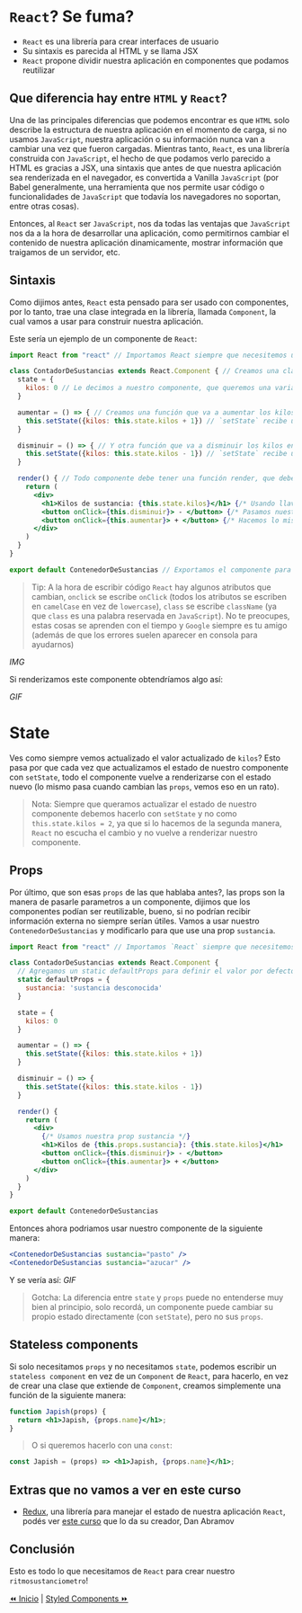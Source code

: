 # `React`? Se fuma?
* `React` es una librería para crear interfaces de usuario
* Su sintaxis es parecida al HTML y se llama JSX
* `React` propone dividir nuestra aplicación en componentes que podamos reutilizar

## Que diferencia hay entre `HTML` y `React`?
Una de las principales diferencias que podemos encontrar es que `HTML` solo describe la estructura de nuestra aplicación en el momento de carga, si no usamos `JavaScript`, nuestra aplicación o su información nunca van a cambiar una vez que fueron cargadas. Mientras tanto, `React`, es una librería construida con `JavaScript`, el hecho de que podamos verlo parecido a HTML es gracias a JSX, una sintaxis que antes de que nuestra aplicación sea renderizada en el navegador, es convertida a Vanilla `JavaScript` (por Babel generalmente, una herramienta que nos permite usar código o funcionalidades de `JavaScript` que todavía los navegadores no soportan, entre otras cosas).

Entonces, al `React` ser `JavaScript`, nos da todas las ventajas que `JavaScript` nos da a la hora de desarrollar una aplicación, como permitirnos cambiar el contenido de nuestra aplicación dinamicamente, mostrar información que traigamos de un servidor, etc.

## Sintaxis
Como dijimos antes, `React` esta pensado para ser usado con componentes, por lo tanto, trae una clase integrada en la librería, llamada `Component`, la cual vamos a usar para construir nuestra aplicación.

Este sería un ejemplo de un componente de `React`:
```jsx
import React from "react" // Importamos React siempre que necesitemos usar JSX

class ContadorDeSustancias extends React.Component { // Creamos una clase, con un nombre, empezando con mayúscula, que extienda de `React.Component`
  state = {
    kilos: 0 // Le decimos a nuestro componente, que queremos una variable `kilos` dentro del estado
  }

  aumentar = () => { // Creamos una función que va a aumentar los kilos de nuestro estado en 1
    this.setState({kilos: this.state.kilos + 1}) // `setState` recibe un objeto y define un estado nuevo combinando el viejo y el objeto que le pasamos
  }

  disminuir = () => { // Y otra función que va a disminuir los kilos en 1
    this.setState({kilos: this.state.kilos - 1}) // `setState` recibe un objeto y define un estado nuevo combinando el viejo y el objeto que le pasamos
  }

  render() { // Todo componente debe tener una función render, que debe retornar `un solo` elemento JSX (o null), atentos que ese elemento puede ser un elemento que contenga muchos otros elementos adentro
    return (
      <div>
        <h1>Kilos de sustancia: {this.state.kilos}</h1> {/* Usando llaves podemos meter código javascript dentro de nuestro JSX */}
        <button onClick={this.disminuir}> - </button> {/* Pasamos nuestra función disminuir a `onClick` para que se ejecute al hacer click */}
        <button onClick={this.aumentar}> + </button> {/* Hacemos lo mismo con nuestra función aumentar */}
      </div>
    )
  }
}

export default ContenedorDeSustancias // Exportamos el componente para poder importarlo desde otros componentes
```

> Tip: A la hora de escribir código `React` hay algunos atributos que cambian, `onclick` se escribe `onClick` (todos los atributos se escriben en `camelCase` en vez de `lowercase`), `class` se escribe `className` (ya que `class` es una palabra reservada en `JavaScript`). No te preocupes, estas cosas se aprenden con el tiempo y `Google` siempre es tu amigo (además de que los errores suelen aparecer en consola para ayudarnos)

*IMG*

Si renderizamos este componente obtendríamos algo así:

*GIF*

# State
Ves como siempre vemos actualizado el valor actualizado de `kilos`? Esto pasa por que cada vez que actualizamos el estado de nuestro componente con `setState`, todo el componente vuelve a renderizarse con el estado nuevo (lo mismo pasa cuando cambian las `props`, vemos eso en un rato).

> Nota: Siempre que queramos actualizar el estado de nuestro componente debemos hacerlo con `setState` y no como `this.state.kilos = 2`, ya que si lo hacemos de la segunda manera, `React` no escucha el cambio y no vuelve a renderizar nuestro componente.

## Props
Por último, que son esas `props` de las que hablaba antes?, las props son la manera de pasarle parametros a un componente, dijimos que los componentes podían ser reutilizable, bueno, si no podrían recibir información externa no siempre serían útiles. Vamos a usar nuestro `ContenedorDeSustancias` y modificarlo para que use una prop `sustancia`.

```jsx
import React from "react" // Importamos `React` siempre que necesitemos usar JSX

class ContadorDeSustancias extends React.Component {
  // Agregamos un static defaultProps para definir el valor por defecto de nuestras props en caso de que no sean pasadas al componente
  static defaultProps = {
    sustancia: 'sustancia desconocida'
  }

  state = {
    kilos: 0
  }

  aumentar = () => {
    this.setState({kilos: this.state.kilos + 1})
  }

  disminuir = () => {
    this.setState({kilos: this.state.kilos - 1})
  }

  render() {
    return (
      <div>
        {/* Usamos nuestra prop sustancia */}
        <h1>Kilos de {this.props.sustancia}: {this.state.kilos}</h1>
        <button onClick={this.disminuir}> - </button>
        <button onClick={this.aumentar}> + </button>
      </div>
    )
  }
}

export default ContenedorDeSustancias
```

Entonces ahora podriamos usar nuestro componente de la siguiente manera:
```jsx
<ContenedorDeSustancias sustancia="pasto" />
<ContenedorDeSustancias sustancia="azucar" />
```

Y se vería así:
*GIF*

> Gotcha: La diferencia entre `state` y `props` puede no entenderse muy bien al principio, solo recordá, un componente puede cambiar su propio estado directamente (con `setState`), pero no sus `props`.

## Stateless components
Si solo necesitamos `props` y no necesitamos `state`, podemos escribir un `stateless component` en vez de un `Component` de `React`, para hacerlo, en vez de crear una clase que extiende de `Component`, creamos simplemente una función de la siguiente manera:
```jsx
function Japish(props) {
  return <h1>Japish, {props.name}</h1>;
}
```
> O si queremos hacerlo con una `const`:
```jsx
const Japish = (props) => <h1>Japish, {props.name}</h1>;
```

## Extras que no vamos a ver en este curso
* [Redux](https://redux.js.org/), una librería para manejar el estado de nuestra aplicación `React`, podés ver [este curso](https://egghead.io/courses/getting-started-with-redux) que lo da su creador, Dan Abramov

## Conclusión
Esto es todo lo que necesitamos de `React` para crear nuestro `ritmosustanciometro`!

[⏪ Inicio](../../README.md) | [Styled Components ⏩](./styled-components.md)